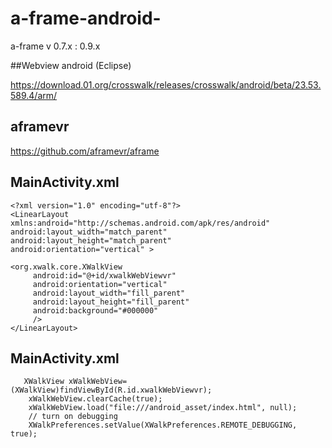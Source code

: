# a-frame-android-
a-frame v 0.7.x : 0.9.x  

##Webview android (Eclipse)

https://download.01.org/crosswalk/releases/crosswalk/android/beta/23.53.589.4/arm/


## aframevr
https://github.com/aframevr/aframe


## MainActivity.xml

    <?xml version="1.0" encoding="utf-8"?>
    <LinearLayout xmlns:android="http://schemas.android.com/apk/res/android"
    android:layout_width="match_parent"
    android:layout_height="match_parent"
    android:orientation="vertical" >
    
    <org.xwalk.core.XWalkView
         android:id="@+id/xwalkWebViewvr"
         android:orientation="vertical"
         android:layout_width="fill_parent"
         android:layout_height="fill_parent"
         android:background="#000000"
         />
    </LinearLayout>


## MainActivity.xml

	   XWalkView xWalkWebView=(XWalkView)findViewById(R.id.xwalkWebViewvr);
	 	xWalkWebView.clearCache(true);
		xWalkWebView.load("file:///android_asset/index.html", null);
		// turn on debugging
		XWalkPreferences.setValue(XWalkPreferences.REMOTE_DEBUGGING, true);
